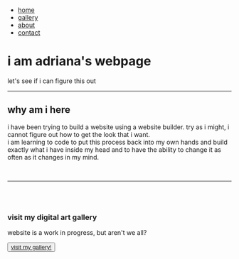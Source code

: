 <!DOCTYPE html>
<html>
<title>Baby's First Webpage</title>
<head>
  <link rel="stylesheet" href="stylesheet.css">
</head>
<br>
<ul class="navigation">
  <li class="navigationitems"><a href="firstwebpage.html">home</a></li>
  <li class="navigationitems"><a href="imagegallery.html">gallery</a></li>
  <li class="navigationitems"><a href="about.html">about</a></li>
  <li class="navigationitems"><a href="contact.html">contact</a></li>
</ul>
<body>
<!-- This is the top of the landing page -->
  <h1 class="heading main">i am adriana's webpage</h1>
    <p class="blurb main">let's see if i can figure this out</p>
<hr>
<!-- this is the main body of the landing page -->
  <h2 class="heading main">why am i here</h2>
    <p class="blurb main">i have been trying to build a website
  using a website builder. try as i might,
  i cannot figure out how to get the look that i want.
  <br>
  i am learning to code to put this process back into my own hands and
  build exactly what i have inside my head and to have the ability
  to change it as often as it changes in my mind.
    </p>
<br>
<hr>


<br><br>
<h3 class="heading"> visit my digital art gallery</h3>
<p class="blurb"> website is a work in progress, but aren't we all?</p>
<button>
<a href="imagegallery.html">visit my gallery!</a>
</button>
</body>
</html>
